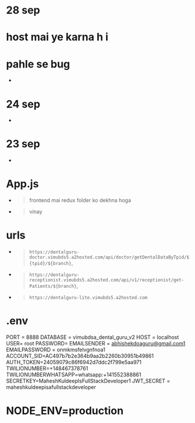 # 28 sep
<!-- - > D capital karna hai aur status ko S during doctor treatment
    - treatmentdashboard mai table hai  -->

# host mai ye karna h i
<!-- - > email ko smtp karna hai  -->

# pahle se bug
<!-- - > add treatemtn nahi ho raha hai  -->
- > 

# 24 sep
<!-- - > to mujhe doctor login ke api mai kaam karna padeg kuki branch le raha hai shuruaat ke samay par -->
<!-- - > addtreatment nahi hua superadin ki jagah se -->
<!-- - > quick prescriition mai data aa jaye -->
<!-- - > emoploy emanagment work kare  -->
<!-- - iska to backend se code utha lunga kuki main wala work kar raha hai  -->
<!-- - > email send nahi ho raha i -->
<!-- - > prescription mai desease bhi dikhani hai
- > treatmentSuggestion kok medical detail table mai deseasd bhi -->
- > 


# 23 sep
<!-- - > TreatmentDashBoard/60/Re isme dirct doctor dashbaord se jo ongoint treatment hona hchaiye waha aaye esa kuch jo  -->
<!-- - > http://localhost:9999/treatmentDashBoard/60/DH_29 apna ko xhHIYW YW JAB USKO SITTING HOYE  -->
<!-- - > beech mai tp id hai jo ki esec ond setting ko denote kar raah hai  -->
- > 

# App.js
<!-- - > code mai dekhna pdega ki kya kya import kiya gay hai jo receptionist app.js -->
<!-- - > and jo bhi receptionist ke app.js mai imported hai wo filed bhi is server mai exist kar rahe ho aur code bhi same ho -->
<!-- - > middleware folder ke code same hai ki nahi kuki dono mai hai  -->
<!-- - > app.js and scheduler same hone chhaiye  -->
- > frontend mai redux folder ko dekhna hoga
- > vinay

# urls 
- >  `https://dentalguru-doctor.vimubds5.a2hosted.com/api/doctor/getDentalDataByTpid/${tpid}/${branch}`,
- > `https://dentalguru-receptionist.vimubds5.a2hosted.com/api/v1/receptionist/get-Patients/${branch}`,
- > `https://dentalguru-lite.vimubds5.a2hosted.com`


# .env
PORT = 8888
DATABASE = vimubdsa_dental_guru_v2
HOST = localhost
USER= root
PASSWORD=
EMAILSENDER = abhishekdoaguru@gmail.com1
EMAILPASSWORD  = onmkmsfelvgnfnoa1
ACCOUNT_SID=AC497b7b2e364b9aa2b2260b30951b49861
AUTH_TOKEN=24059079c86f6942d7ddc2f799e5aa971
TWILIONUMBER=+148467378761
TWILIONUMBERWHATSAPP=whatsapp:+141552388861
SECRETKEY=MaheshKuldeepIsFullStackDeveloper1
JWT_SECRET = maheshkuldeepisafullstackdeveloper
# NODE_ENV=production
